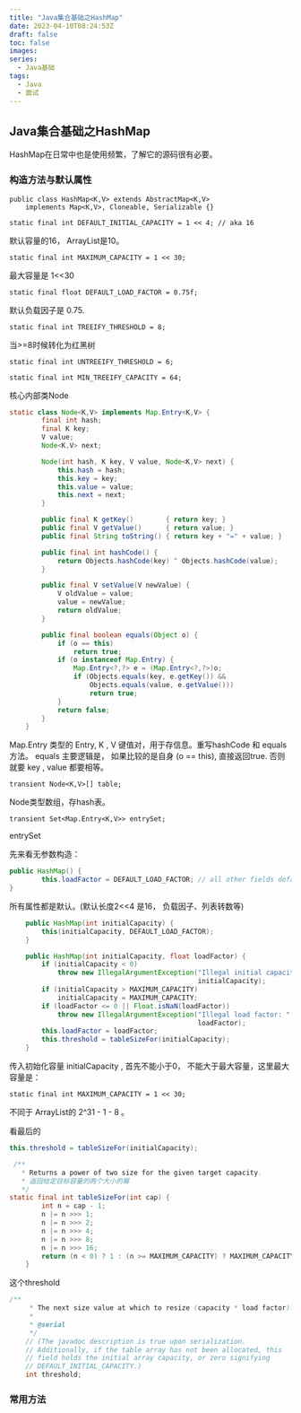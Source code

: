 ```yaml
---
title: "Java集合基础之HashMap"
date: 2023-04-10T08:24:53Z
draft: false
toc: false
images:
series:
  - Java基础
tags:
  - Java
  - 面试
---
```

## Java集合基础之HashMap

HashMap在日常中也是使用频繁，了解它的源码很有必要。

### 构造方法与默认属性

```
public class HashMap<K,V> extends AbstractMap<K,V>
    implements Map<K,V>, Cloneable, Serializable {}
```

```
static final int DEFAULT_INITIAL_CAPACITY = 1 << 4; // aka 16
```

默认容量的16， ArrayList是10。

```
static final int MAXIMUM_CAPACITY = 1 << 30;
```

最大容量是 1<<30

```
static final float DEFAULT_LOAD_FACTOR = 0.75f;
```

默认负载因子是 0.75.

```
static final int TREEIFY_THRESHOLD = 8;
```

当>=8时候转化为红黑树

```
static final int UNTREEIFY_THRESHOLD = 6;
```

```
static final int MIN_TREEIFY_CAPACITY = 64;
```

核心内部类Node

```java
static class Node<K,V> implements Map.Entry<K,V> {
        final int hash;
        final K key;
        V value;
        Node<K,V> next;

        Node(int hash, K key, V value, Node<K,V> next) {
            this.hash = hash;
            this.key = key;
            this.value = value;
            this.next = next;
        }

        public final K getKey()        { return key; }
        public final V getValue()      { return value; }
        public final String toString() { return key + "=" + value; }

        public final int hashCode() {
            return Objects.hashCode(key) ^ Objects.hashCode(value);
        }

        public final V setValue(V newValue) {
            V oldValue = value;
            value = newValue;
            return oldValue;
        }

        public final boolean equals(Object o) {
            if (o == this)
                return true;
            if (o instanceof Map.Entry) {
                Map.Entry<?,?> e = (Map.Entry<?,?>)o;
                if (Objects.equals(key, e.getKey()) &&
                    Objects.equals(value, e.getValue()))
                    return true;
            }
            return false;
        }
    }
```

Map.Entry 类型的 Entry, K , V 键值对，用于存信息。重写hashCode 和 equals方法。 equals 主要逻辑是， 如果比较的是自身 (o == this), 直接返回true.  否则就要 key , value 都要相等。

```
transient Node<K,V>[] table;
```

Node类型数组，存hash表。

```
transient Set<Map.Entry<K,V>> entrySet;
```

entrySet

先来看无参数构造：

```java
public HashMap() {
        this.loadFactor = DEFAULT_LOAD_FACTOR; // all other fields defaulted
}
```

所有属性都是默认。(默认长度2<<4 是16， 负载因子、列表转数等)

```java
    public HashMap(int initialCapacity) {
        this(initialCapacity, DEFAULT_LOAD_FACTOR);
    }

    public HashMap(int initialCapacity, float loadFactor) {
        if (initialCapacity < 0)
            throw new IllegalArgumentException("Illegal initial capacity: " +
                                               initialCapacity);
        if (initialCapacity > MAXIMUM_CAPACITY)
            initialCapacity = MAXIMUM_CAPACITY;
        if (loadFactor <= 0 || Float.isNaN(loadFactor))
            throw new IllegalArgumentException("Illegal load factor: " +
                                               loadFactor);
        this.loadFactor = loadFactor;
        this.threshold = tableSizeFor(initialCapacity);
    }
```

传入初始化容量 initialCapacity ,  首先不能小于0， 不能大于最大容量，这里最大容量是：

```
static final int MAXIMUM_CAPACITY = 1 << 30;
```

不同于 ArrayList的  2^31 - 1 - 8  。

看最后的

```java
this.threshold = tableSizeFor(initialCapacity);

 /**
   * Returns a power of two size for the given target capacity.
   * 返回给定目标容量的两个大小的幂
   */
static final int tableSizeFor(int cap) {
        int n = cap - 1;
        n |= n >>> 1;
        n |= n >>> 2;
        n |= n >>> 4;
        n |= n >>> 8;
        n |= n >>> 16;
        return (n < 0) ? 1 : (n >= MAXIMUM_CAPACITY) ? MAXIMUM_CAPACITY : n + 1;
    }
```

这个threshold

```java
/**
     * The next size value at which to resize (capacity * load factor).
     *
     * @serial
     */
    // (The javadoc description is true upon serialization.
    // Additionally, if the table array has not been allocated, this
    // field holds the initial array capacity, or zero signifying
    // DEFAULT_INITIAL_CAPACITY.)
    int threshold;
```








### 常用方法
